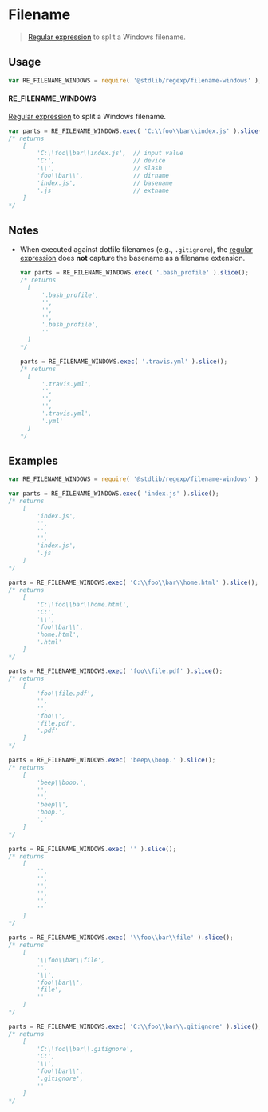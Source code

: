 # Filename

> [Regular expression][mdn-regexp] to split a Windows filename.

<section class="usage">

## Usage

```javascript
var RE_FILENAME_WINDOWS = require( '@stdlib/regexp/filename-windows' );
```

#### RE_FILENAME_WINDOWS

[Regular expression][mdn-regexp] to split a Windows filename.

```javascript
var parts = RE_FILENAME_WINDOWS.exec( 'C:\\foo\\bar\\index.js' ).slice();
/* returns
    [
        'C:\\foo\\bar\\index.js',  // input value
        'C:',                      // device
        '\\',                      // slash
        'foo\\bar\\',              // dirname
        'index.js',                // basename
        '.js'                      // extname
    ]
*/
```

</section>

<!-- /.usage -->

<section class="notes">

## Notes

-   When executed against dotfile filenames (e.g., `.gitignore`), the [regular expression][mdn-regexp] does **not** capture the basename as a filename extension.

    ```javascript
    var parts = RE_FILENAME_WINDOWS.exec( '.bash_profile' ).slice();
    /* returns
      [
          '.bash_profile',
          '',
          '',
          '',
          '.bash_profile',
          ''
      ]
    */

    parts = RE_FILENAME_WINDOWS.exec( '.travis.yml' ).slice();
    /* returns
      [
          '.travis.yml',
          '',
          '',
          '',
          '.travis.yml',
          '.yml'
      ]
    */
    ```

</section>

<!-- /.notes -->

<section class="examples">

## Examples

<!-- eslint no-undef: "error" -->

```javascript
var RE_FILENAME_WINDOWS = require( '@stdlib/regexp/filename-windows' );

var parts = RE_FILENAME_WINDOWS.exec( 'index.js' ).slice();
/* returns
    [
        'index.js',
        '',
        '',
        '',
        'index.js',
        '.js'
    ]
*/

parts = RE_FILENAME_WINDOWS.exec( 'C:\\foo\\bar\\home.html' ).slice();
/* returns
    [
        'C:\\foo\\bar\\home.html',
        'C:',
        '\\',
        'foo\\bar\\',
        'home.html',
        '.html'
    ]
*/

parts = RE_FILENAME_WINDOWS.exec( 'foo\\file.pdf' ).slice();
/* returns
    [
        'foo\\file.pdf',
        '',
        '',
        'foo\\',
        'file.pdf',
        '.pdf'
    ]
*/

parts = RE_FILENAME_WINDOWS.exec( 'beep\\boop.' ).slice();
/* returns
    [
        'beep\\boop.',
        '',
        '',
        'beep\\',
        'boop.',
        '.'
    ]
*/

parts = RE_FILENAME_WINDOWS.exec( '' ).slice();
/* returns
    [
        '',
        '',
        '',
        '',
        '',
        ''
    ]
*/

parts = RE_FILENAME_WINDOWS.exec( '\\foo\\bar\\file' ).slice();
/* returns
    [
        '\\foo\\bar\\file',
        '',
        '\\',
        'foo\\bar\\',
        'file',
        ''
    ]
*/

parts = RE_FILENAME_WINDOWS.exec( 'C:\\foo\\bar\\.gitignore' ).slice();
/* returns
    [
        'C:\\foo\\bar\\.gitignore',
        'C:',
        '\\',
        'foo\\bar\\',
        '.gitignore',
        ''
    ]
*/
```

</section>

<!-- /.examples -->

<section class="links">

[mdn-regexp]: https://developer.mozilla.org/en-US/docs/Web/JavaScript/Guide/Regular_Expressions

</section>

<!-- /.links -->
